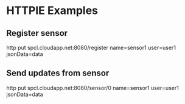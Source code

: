 # HTTPIE Examples

## Register sensor
http put spcl.cloudapp.net:8080/register name=sensor1 user=user1 jsonData=data

## Send updates from sensor
http put spcl.cloudapp.net:8080/sensor/0 name=sensor1 user=user1 jsonData=data
